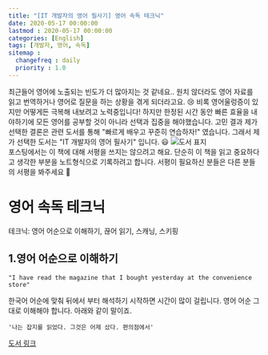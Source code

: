 ```yaml
---
title: "[IT 개발자의 영어 필사기] 영어 속독 테크닉"
date: 2020-05-17 00:00:00
lastmod : 2020-05-17 00:00:00
categories: [English]
tags: [개발자, 영어, 속독]
sitemap :
  changefreq : daily
  priority : 1.0
---
```


최근들어 영어에 노출되는 빈도가 더 많아지는 것 같네요.. 원치 않더라도 영어 자료를 읽고 번역하거나 영어로 질문을 하는 상황을 겪게 되더라고요. :cry:
비록 영어울렁증이 있지만 어떻게든 극복해 내보려고 노력중입니다! 하지만 한정된 시간 동안 빠른 효율을 내야하기에 모든 영어를 공부할 것이 아니라 선택과 집중을 해야했습니다. 고민 결과 제가 선택한 결론은 관련 도서를 통해 "빠르게 배우고 꾸준히 연습하자!" 였습니다. 그래서 제가 선택한 도서는 "IT 개발자의 영어 필사기" 입니다. :smiley:
![도서 표지](http://image.yes24.com/goods/85385648/800x0)
<br/>
포스팅에서는 이 책에 대해 서평을 쓰지는 않으려고 해요. 단순히 이 책을 읽고 중요하다고 생각한 부분을 노트형식으로 기록하려고 합니다. 서평이 필요하신 분들은 다른 분들의 서평을 봐주세요 :pray:

# 영어 속독 테크닉
테크닉: 영어 어순으로 이해하기, 끊어 읽기, 스캐닝, 스키핑
## 1.영어 어순으로 이해하기
~~~
"I have read the magazine that I bought yesterday at the convenience store"
~~~
한국어 어순에 맞춰 뒤에서 부터 해석하기 시작하면 시간이 많이 걸립니다. 영어 어순 그대로 이해해야 합니다.
아래와 같이 말이죠.
~~~
'나는 잡지를 읽었다. 그것은 어제 샀다. 편의점에서' 
~~~

[도서 링크](http://www.11st.co.kr/product/SellerProductDetail.tmall?method=getSellerProductDetail&prdNo=2682304048&catalog_no=21473196&lowest_yn=Y&trTypeCd=PW51&trCtgrNo=585021)
